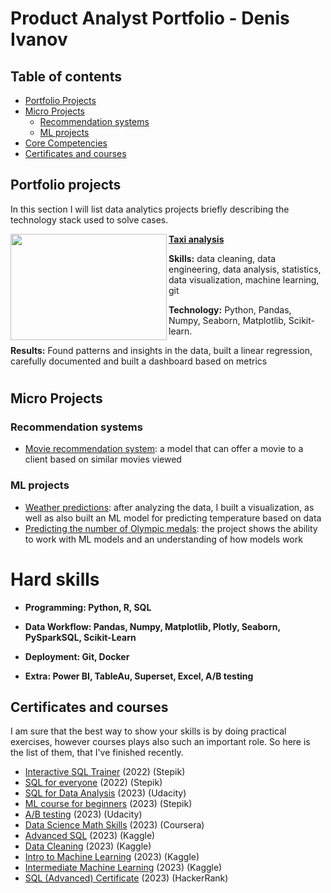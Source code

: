 # Product Analyst Portfolio - Denis Ivanov

## Table of contents
- [Portfolio Projects](#portfolio-projects)
- [Micro Projects](#micro-projects)
	+ [Recommendation systems](#recommendation-systems)
	+ [ML projects](#ml-projects)
- [Core Competencies](#core-competencies)
- [Certificates and courses](#certificates-and-courses)


## Portfolio projects
In this section I will list data analytics projects briefly describing the technology stack used to solve cases.


<img align="left" width="250" height="170" src="https://static01.nyt.com/images/2019/06/13/nyregion/13nytaxi1-print/merlin_151173624_b903ed5f-943f-46aa-9da0-4111cfa8fafd-superJumbo.jpg?quality=75&auto=webp"> **[Taxi analysis](https://github.com/densivanov/data_analytics_projects/tree/main/taxi_analysis)**

**Skills:** data cleaning, data engineering, data analysis, statistics, data visualization, machine learning, git


**Technology:** Python, Pandas, Numpy, Seaborn, Matplotlib, Scikit-learn.


**Results:** Found patterns and insights in the data, built a linear regression, carefully documented and built a dashboard based on metrics




#


## Micro Projects

### Recommendation systems
* [Movie recommendation system](https://github.com/densivanov/data_analytics_projects/tree/main/movie_rec_project): a model that can offer a movie to a client based on similar movies viewed

### ML projects
* [Weather predictions](https://github.com/densivanov/data_analytics_projects/tree/main/weather_pred_project): after analyzing the data, I built a visualization, as well as also built an ML model for predicting temperature based on data
* [Predicting the number of Olympic medals](https://github.com/densivanov/data_analytics_projects/tree/main/olympic_pred_project): the project shows the ability to work with ML models and an understanding of how models work





# Hard skills

* **Programming: Python, R, SQL**


* **Data Workflow: Pandas, Numpy, Matplotlib, Plotly, Seaborn, PySparkSQL, Scikit-Learn**

* **Deployment: Git, Docker**

* **Extra: Power BI, TableAu, Superset, Excel, A/B testing**


















## Certificates and courses

I am sure that the best way to show your skills is by doing practical exercises, however courses plays also such an important role. So here is the list of them, that I've finished recently.

* [Interactive SQL Trainer](https://stepik.org/cert/1959546) (2022) (Stepik)
* [SQL for everyone](https://stepik.org/cert/1574139) (2022) (Stepik)
* [SQL for Data Analysis](https://disk.yandex.ru/i/AX2bJUKksYDbDg) (2023) (Udacity)
* [ML course for beginners](https://disk.yandex.ru/i/Sv_3XgOED6D1Ig) (2023) (Stepik)
* [A/B testing](https://learn.udacity.com/courses/ud257) (2023) (Udacity)
* [Data Science Math Skills](https://www.coursera.org/learn/datasciencemathskills?action=enroll&courseSlug=datasciencemathskills&showOnboardingModal=check#modules) (2023) (Coursera)
* [Advanced SQL](https://www.kaggle.com/learn/certification/denzik228/advanced-sql) (2023) (Kaggle)
* [Data Cleaning](https://www.kaggle.com/learn/certification/denzik228/data-cleaning) (2023) (Kaggle)
* [Intro to Machine Learning](https://www.kaggle.com/learn/intro-to-machine-learning) (2023) (Kaggle)
* [Intermediate Machine Learning](https://www.kaggle.com/learn/intermediate-machine-learning) (2023) (Kaggle)
* [SQL (Advanced) Certificate](https://www.hackerrank.com/certificates/5bdb9499cdc6) (2023) (HackerRank)





